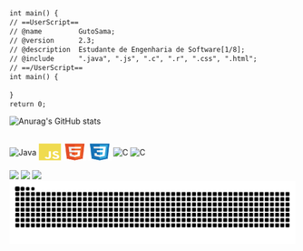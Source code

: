 

```
int main() {
// ==UserScript==
// @name         GutoSama;
// @version      2.3;
// @description  Estudante de Engenharia de Software[1/8];
// @include      ".java", ".js", ".c", ".r", ".css", ".html";
// ==/UserScript==
int main() {

}
return 0;

```



![Anurag's GitHub stats](https://github-readme-stats.vercel.app/api?username=gutosama&show_icons=true&theme=transparent)
<div style="display: inline_block"><br>
	
  <img align="center" alt="Java" height="30" width="40" src="https://cdn.jsdelivr.net/gh/devicons/devicon@latest/icons/java/java-original.svg">
  <img align="center" alt="Js" height="30" width="40" src="https://raw.githubusercontent.com/devicons/devicon/master/icons/javascript/javascript-plain.svg">
  <img align="center" alt="HTML" height="30" width="40" src="https://raw.githubusercontent.com/devicons/devicon/master/icons/html5/html5-original.svg">
  <img align="center" alt="CSS" height="30" width="40" src="https://raw.githubusercontent.com/devicons/devicon/master/icons/css3/css3-original.svg">
  <img align="center" alt="C" height="30" width="40" src="https://cdn.jsdelivr.net/gh/devicons/devicon@latest/icons/c/c-original.svg">
  <img align="center" alt="C" height="30" width="40" src="https://cdn.jsdelivr.net/gh/devicons/devicon@latest/icons/r/r-plain.svg">
  
</div>

  <br>
<div> 
  <a href="https://instagram.com/gutosama" target="_blank"><img src="https://img.shields.io/badge/-Instagram-%23E4405F?style=for-the-badge&logo=instagram&logoColor=white" target="_blank"></a>
  <a href = "mailto:augusto010802@gmail.com"><img src="https://img.shields.io/badge/-Gmail-%23333?style=for-the-badge&logo=gmail&logoColor=white" target="_blank"></a>
  <a href="https://www.linkedin.com/in/augusto-fernandes-borghetti-3ab389197/" target="_blank"><img src="https://img.shields.io/badge/-LinkedIn-%230077B5?style=for-the-badge&logo=linkedin&logoColor=white" target="_blank"></a> 
  
</div>
<picture>
  <source media="(prefers-color-scheme: dark)" srcset="https://raw.githubusercontent.com/gutosama/gutosama/output/github-contribution-grid-snake-dark.svg">
  <source media="(prefers-color-scheme: light)" srcset="https://raw.githubusercontent.com/gutosama/gutosama/output/github-contribution-grid-snake.svg">
  <img alt="github contribution grid snake animation" src="https://raw.githubusercontent.com/gutosama/gutosama/output/github-contribution-grid-snake.svg">
</picture>
